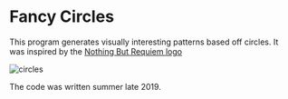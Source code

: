 # Fancy Circles
This program generates visually interesting patterns based off circles. It was inspired by the [Nothing But Requiem logo](https://i.imgur.com/uyXUmTj.png)

![circles](https://i.imgur.com/F5KMv80.png)

The code was written summer late 2019.
